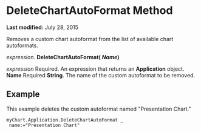 
# DeleteChartAutoFormat Method

 **Last modified:** July 28, 2015

Removes a custom chart autoformat from the list of available chart autoformats.

 _expression_. **DeleteChartAutoFormat( _Name_)**

 _expression_ Required. An expression that returns an **Application** object.
 **Name** Required **String**. The name of the custom autoformat to be removed.

## Example

This example deletes the custom autoformat named "Presentation Chart."


```
myChart.Application.DeleteChartAutoFormat _ 
 name:="Presentation Chart" 

```

